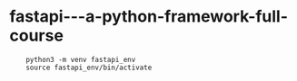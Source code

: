 # fastapi---a-python-framework-full-course


```
    python3 -m venv fastapi_env
    source fastapi_env/bin/activate
```